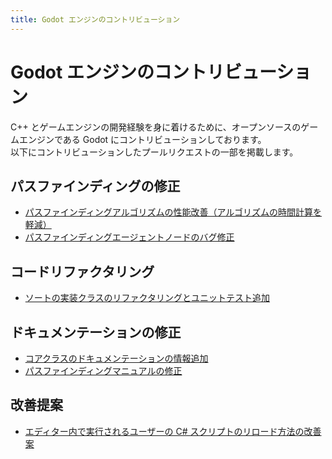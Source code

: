 ```yaml
---
title: Godot エンジンのコントリビューション
---
```


# Godot エンジンのコントリビューション

C++ とゲームエンジンの開発経験を身に着けるために、オープンソースのゲームエンジンである Godot にコントリビューションしております。  
以下にコントリビューションしたプールリクエストの一部を掲載します。

## パスファインディングの修正

- [パスファインディングアルゴリズムの性能改善（アルゴリズムの時間計算を軽減）](https://github.com/godotengine/godot/pull/85965)
- [パスファインディングエージェントノードのバグ修正](https://github.com/godotengine/godot/pull/82561)

## コードリファクタリング

- [ソートの実装クラスのリファクタリングとユニットテスト追加](https://github.com/godotengine/godot/pull/85526)

## ドキュメンテーションの修正

- [コアクラスのドキュメンテーションの情報追加](https://github.com/godotengine/godot/pull/82889)
- [パスファインディングマニュアルの修正](https://github.com/godotengine/godot-docs/pull/8028)

## 改善提案

- [エディター内で実行されるユーザーの C# スクリプトのリロード方法の改善案](https://github.com/godotengine/godot-proposals/issues/9001)
